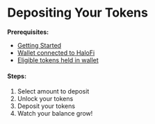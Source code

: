 # Depositing Your Tokens

**Prerequisites:**

* [Getting Started](../hub/getting-started/)
* [Wallet connected to HaloFi](../hub/getting-started/connect-on-celo/)
* [Eligible tokens held in wallet](../hub/getting-started/getting-cryptocurrency-tokens/)

#### Steps:

1. Select amount to deposit
2. Unlock your tokens
3. Deposit your tokens
4. Watch your balance grow!
